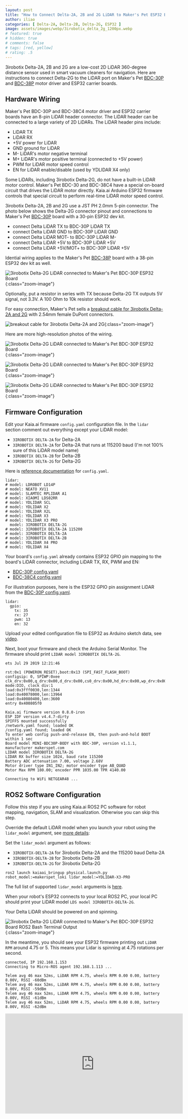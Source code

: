 ```yaml
---
layout: post
title: "How to Connect Delta-2A, 2B and 2G LiDAR to Maker's Pet ESP32 Boards"
author: iliao
categories: [ Delta-2A, Delta-2B, Delta-2G, ESP32 ]
image: assets/images/webp/3irobotix_delta_2g_1200px.webp
# featured: true
# hidden: true
# comments: false
# tags: [red, yellow]
# rating: .5
---
```


3irobotix Delta-2A, 2B and 2G are a low-cost 2D LiDAR 360-degree distance sensor used in smart vacuum cleaners for navigation. Here are instructions to connect Delta-2G to the LiDAR port on Maker's Pet [BDC-30P](https://makerspet.com/store#!/Driver-Board-for-ESP32-DOIT-DevKit-V1-Brushed-DC-Motors-and-LiDAR/p/724227009) and [BDC-38P](https://makerspet.com/store#!/Driver-Board-for-ESP32-DevKitC-V4-Brushed-DC-Motors-and-LiDAR/p/724216505) motor driver and ESP32 carrier boards.

## Hardware Wiring

Maker's Pet BDC-30P and BDC-38C4 motor driver and ESP32 carrier boards have an 8-pin LiDAR header connector. The LiDAR header can be connected to a large variety of 2D LiDARs. The LiDAR header pins include:
- LiDAR TX
- LiDAR RX
- +5V power for LiDAR
- GND ground for LiDAR
- M- LiDAR's motor negative terminal
- M+ LiDAR's motor positive terminal (connected to +5V power)
- PWM for LiDAR motor speed control
- EN for LiDAR enable/disable (used by YDLIDAR X4 only)

Some LiDARs, including 3irobotix Delta-2G, do not have a built-in LiDAR motor control. Maker's Pet BDC-30 and BDC-38C4 have a special on-board circuit that drives the LiDAR motor directly. Kaia.ai Arduino ESP32 firmware controls that special circuit to perform real-time LiDAR motor speed control.

3irobotix Delta-2A, 2B and 2G use a JST PH 2.0mm 5-pin connector. The photo below shows the Delta-2G connector pinout and connections to Maker's Pet [BDC-30P](https://makerspet.com/store#!/Driver-Board-for-ESP32-DOIT-DevKit-V1-Brushed-DC-Motors-and-LiDAR/p/724227009) board with a 30-pin ESP32 dev kit.

- connect Delta LiDAR TX to BDC-30P LiDAR TX
- connect Delta LiDAR GND to BDC-30P LiDAR GND
- connect Delta LiDAR MOT- to BDC-30P LiDAR M-
- connect Delta LiDAR +5V to BDC-30P LiDAR +5V
- connect Delta LiDAR +5V/MOT+ to BDC-30P LiDAR +5V

Idential wiring applies to the Maker's Pet [BDC-38P](https://makerspet.com/store#!/Driver-Board-for-ESP32-DevKitC-V4-Brushed-DC-Motors-and-LiDAR/p/724216505) board with a 38-pin ESP32 dev kit as well.

![3irobotix Delta-2G LiDAR connected to Maker's Pet BDC-30P ESP32 Board](/assets/images/webp/delta-2g_with_bdc-30p_marked_up.webp '3irobotix Delta-2G LiDAR connected to Makers Pet BDC-30P ESP32 Board'){:class="zoom-image"}

Optionally, put a resistor in series with TX because Delta-2G TX outputs 5V signal, not 3.3V. A 100 Ohm to 10k resistor should work.

For easy connection, Maker's Pet sells a [breakout cable for 3irobotix Delta-2A and 2G](https://makerspet.com/store#!/Breakout-Cable-for-YDLIDAR-X2-X2L-X3-X3-PRO-SCL/p/746225737) with 2.54mm female DuPont connectors.

![breakout cable for 3irobotix Delta-2A and 2G](/assets/images/webp/delta_2g_breakout_cable_1_cropped.webp 'breakout cable for 3irobotix Delta-2A and 2G'){:class="zoom-image"}

Here are more high-resolution photos of the wiring.

![3irobotix Delta-2G LiDAR connected to Maker's Pet BDC-30P ESP32 Board](/assets/images/webp/Delta-2G-connected-to-BDC-30P.webp '3irobotix Delta-2G LiDAR connected to Makers Pet BDC-30P ESP32 Board'){:class="zoom-image"}

![3irobotix Delta-2G LiDAR connected to Maker's Pet BDC-30P ESP32 Board](/assets/images/webp/Delta-2G-connected-to-BDC-30P-3.webp '3irobotix Delta-2G LiDAR connected to Makers Pet BDC-30P ESP32 Board'){:class="zoom-image"}

![3irobotix Delta-2G LiDAR connected to Maker's Pet BDC-30P ESP32 Board](/assets/images/webp/Delta-2G-connected-to-BDC-30P-2.webp '3irobotix Delta-2G LiDAR connected to Makers Pet BDC-30P ESP32 Board'){:class="zoom-image"}


## Firmware Configuration

Edit your Kaia.ai firmware `config.yaml` configuration file. In the `lidar` section comment out everything except your LiDAR model:
- `3IROBOTIX DELTA-2A` for Delta-2A
- `3IROBOTIX DELTA-2A` for Delta-2A that runs at 115200 baud (I'm not 100% sure of this LiDAR model name)
- `3IROBOTIX DELTA-2B` for Delta-2B
- `3IROBOTIX DELTA-2G` for Delta-2G

Here is [reference documentation](https://kaia.ai/blog/kaiaai-configuration-file/) for `config.yaml`.

```
lidar:
# model: LDROBOT LD14P
# model: NEATO XV11
# model: SLAMTEC RPLIDAR A1
# model: XIAOMI LDS02RR
# model: YDLIDAR SCL
# model: YDLIDAR X2
# model: YDLIDAR X2L
# model: YDLIDAR X3
# model: YDLIDAR X3 PRO
  model: 3IROBOTIX DELTA-2G
# model: 3IROBOTIX DELTA-2A 115200
# model: 3IROBOTIX DELTA-2A
# model: 3IROBOTIX DELTA-2B
# model: YDLIDAR X4 PRO
# model: YDLIDAR X4
```

Your board's `config.yaml` already contains ESP32 GPIO pin mapping to the board's LiDAR connector, including LiDAR TX, RX, PWM and EN:
- [BDC-30P config.yaml](https://github.com/makerspet/store/blob/main/BDC-30P/v1.1.1/config.yaml)
- [BDC-38C4 config.yaml](https://github.com/makerspet/store/blob/main/BDC-38C4/v1.2.0/config.yaml)

For illustration purposes, here is the ESP32 GPIO pin assignment LiDAR from the [BDC-30P config.yaml](https://github.com/makerspet/store/blob/main/BDC-30P/v1.1.1/config.yaml).

```
lidar:
  gpio:
    tx: 35
    rx: 27
    pwm: 13
    en: 32
```

Upload your edited configuration file to ESP32 as Arduino sketch data, see [video](https://www.youtube.com/watch?v=tKfVU1n5TjA&list=PLOSXKDW70aR8uA1IFahSKVuk5ODDfjTZV&index=4).

Next, boot your firmware and check the Arduino Serial Monitor. The firmware should print `LIDAR model 3IROBOTIX DELTA-2G`.

```
ets Jul 29 2019 12:21:46

rst:0x1 (POWERON_RESET),boot:0x13 (SPI_FAST_FLASH_BOOT)
configsip: 0, SPIWP:0xee
clk_drv:0x00,q_drv:0x00,d_drv:0x00,cs0_drv:0x00,hd_drv:0x00,wp_drv:0x00
mode:DIO, clock div:1
load:0x3fff0030,len:1344
load:0x40078000,len:13964
load:0x40080400,len:3600
entry 0x400805f0

Kaia.ai firmware version 0.8.0-iron
ESP IDF version v4.4.7-dirty
SPIFFS mounted successfully
/network.yaml found; loaded OK
/config.yaml found; loaded OK
To enter web config push-and-release EN, then push-and-hold BOOT within 1 sec
Board model MINI-BDC30P-BODY with BDC-30P, version v1.1.1, manufacturer makerspet.com
LIDAR model 3IROBOTIX DELTA-2G
LIDAR RX buffer size 1024, baud rate 115200
Battery ADC attenuation 7.00, voltage 2.68V
Motor driver type IN1_IN2; motor encoder type AB_QUAD
Motor Max RPM 180.00; encoder PPR 1035.00 TPR 4140.00

Connecting to WiFi NETGEAR48 ... 
```

## ROS2 Software Configuration

Follow this step if you are using Kaia.ai ROS2 PC software for robot mapping, navigation, SLAM and visualization. Otherwise you can skip this step.

Override the default LiDAR model when you launch your robot using the `lidar_model` argument, see [more details](https://github.com/kaiaai/kaiaai#overriding-default-robot-and-lidar-models-per-launch):

Set the `lidar_model` argument as follows:
- `3IROBOTIX-DELTA-2A` for 3irobotix Delta-2A and the 115200 baud Delta-2A
- `3IROBOTIX-DELTA-2B` for 3irobotix Delta-2B
- `3IROBOTIX-DELTA-2G` for 3irobotix Delta-2G

```
ros2 launch kaiaai_bringup physical.launch.py robot_model:=makerspet_loki lidar_model:=YDLIDAR-X3-PRO
```

The full list of supported `lidar_model` arguments is [here](https://github.com/kaiaai/kaiaai#list-of-supported-lidars).

When your robot's ESP32 connects to your local ROS2 PC, your local PC should print your LiDAR model `LDS model 3IROBOTIX-DELTA-2G`.

Your Delta LiDAR should be powered on and spinning.

![3irobotix Delta-2G LiDAR connected to Maker's Pet BDC-30P ESP32 Board ROS2 Bash Terminal Output](/assets/images/powershell_delta-2g_connected.png '3irobotix Delta-2G LiDAR connected to Makers Pet BDC-30P ESP32 Board ROS2 Bash Terminal Output'){:class="zoom-image"}

In the meantime, you should see your ESP32 firmware printing out `LiDAR RPM` around 4.75 or 5. This means your Lidar is spinning at 4.75 rotations per second.

```
connected, IP 192.168.1.153
Connecting to Micro-ROS agent 192.168.1.113 ... 

Telem avg 46 max 52ms, LiDAR RPM 4.75, wheels RPM 0.00 0.00, battery 8.00V, RSSI -60dBm
Telem avg 46 max 52ms, LiDAR RPM 4.75, wheels RPM 0.00 0.00, battery 8.00V, RSSI -59dBm
Telem avg 46 max 52ms, LiDAR RPM 4.75, wheels RPM 0.00 0.00, battery 8.00V, RSSI -61dBm
Telem avg 46 max 52ms, LiDAR RPM 4.75, wheels RPM 0.00 0.00, battery 8.00V, RSSI -62dBm
```

<div class="text-center">
<iframe width="560" height="315" src="https://www.youtube.com/embed/K2i_wee3JU8" title="YouTube video player" frameborder="0" allow="accelerometer; autoplay; clipboard-write; encrypted-media; gyroscope; picture-in-picture; web-share" allowfullscreen></iframe>
</div>
